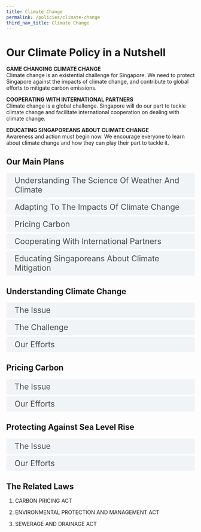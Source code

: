 ```yaml
---  
title: Climate Change
permalink: /policies/climate-change
third_nav_title: Climate Change
---  
```



<style>

input {
	display: none;
}
label {
	display: block;
	padding: 8px 22px;
	margin: 0 0 5px 0;
	cursor: pointor;
	background: #F0F4F6;
	border-radius: 3px;
	color: #484848;
	transition: ease .5s;
	font-size: 1.5em;
}

label:hover {
	background: #4a96b0;
	color: #FFF;
}

.accordion-content {
	/* background: #E2E5F6; */
	padding: 10px 0px 30px 30px;
	/* border: 1px solid #484848; */
	margin: 0 0 1px 0;
	border-radius: 3px;
}

input + label + .accordion-content {
	display: none;
}

input:checked + label + .accordion-content {
	display: none;
}

input:checked + label + .accordion-content {
	display: block;
}

</style>
<!-- End of accordion -->

<div class="container">

<h1><b>Our Climate Policy in a Nutshell</b></h1>

<p><strong>GAME CHANGING CLIMATE CHANGE</strong><br>  Climate change is an existential challenge for Singapore. We need to protect Singapore against the impacts of climate change, and contribute to global efforts to mitigate carbon emissions.</p>
<p><strong>COOPERATING WITH INTERNATIONAL PARTNERS</strong><br>  Climate change is a global challenge. Singapore will do our part to tackle climate change and facilitate international cooperation on dealing with climate change.</p>
<p><strong>EDUCATING SINGAPOREANS ABOUT CLIMATE CHANGE</strong><br>  Awareness and action must begin now. We encourage everyone to learn about climate change and how they can play their part to tackle it.</p>

<h2 id="our-main-plans">Our Main Plans</h2>
<div>
	<input type="checkbox" id="title1"  /><label for="title1">Understanding The Science Of Weather And Climate</label>
	<div class="accordion-content">
		<p>Singapore will deepen research capabilities in climate science and study the impacts of climate change, particularly on South East Asia.</p>
	</div>
	<input type="checkbox" id="title2"  /><label for="title2">Adapting To The Impacts Of Climate Change</label>
	<div class="accordion-content">
		<p>Climate change will threaten our access to water and food. As a low-lying city state, we are vulnerable to rising sea levels and extreme weather events. Even as we reduce our carbon emissions, we must also adapt to the impacts of climate change and invest in resilient infrastructure to safeguard our future.</p>
	</div>
	<input type="checkbox" id="title3"  /><label for="title3">Pricing Carbon</label>
	<div class="accordion-content">
		<p>The carbon tax is an integral part of our suite of mitigation measures and transition to a low-carbon economy. It sends an important price signal to spur emissions reductions, while allowing companies the flexibility to act where it makes business sense. Revenue from the carbon tax is used to support businesses and households in reducing their emissions.</p>
	</div>
	<input type="checkbox" id="title4"  /><label for="title4">Cooperating With International Partners</label>
	<div class="accordion-content">
		<p>We have made pledges under the Paris Agreement, and updated our Nationally Determined Contribution and Long-Term Low-Emissions Development Strategy. We co-facilitated negotiations on climate mitigation measures at the United Nations Framework Convention on Climate Change Conference of the Parties. We also contribute to global efforts led by the International Civil Aviation Organisation (ICAO) and International Maritime Organisation (IMO) to address emissions from the aviation and maritime sectors.</p>
	</div>
	<input type="checkbox" id="title5"  /><label for="title5">Educating Singaporeans About Climate Mitigation</label>
	<div class="accordion-content">
		<p>We communicate the implications of climate change to various stakeholders and encourage them to  reduce energy consumption and carbon emissions. We do this through campaigns such as designating 2018 as the Year of Climate Action.</p>
	</div>
</div>

<a id="understanding-climate-change"></a>

<h2>Understanding Climate Change</h2>
<div>
	<input type="checkbox" id="title6"  /><label for="title6">The Issue</label>
	<div class="accordion-content">
		<p>The build-up of greenhouse gases, such as carbon dioxide, in the atmosphere has trapped more heat, resulting in a warmer planet. Temperatures in Singapore have risen by 0.24<sup>o</sup>C per decade from 1984 to 2023, while 2016 and 2019 were the hottest years <sup><a href="#fn1" id="ref1">1</a></sup> recorded thus far. A warmer climate leads to the thermal expansion of the sea and melting of glaciers and ice caps, which lead to rising sea levels, threatening our island nation. There may also be more frequent extreme weather events.</p>

<sup id="fn1">1. Hottest year is calculated based on the annual mean temperature for each year. Both 2016 and 2019 experienced an annual mean temperature of 28.4<sup>o</sup>C</sup>
	</div>
	<input type="checkbox" id="title7"  /><label for="title7">The Challenge</label>
	<div class="accordion-content">
		<p>Much research has been done on the impacts of climate change on the global scale, but different regions may be impacted differently. More research needs to be contextualised to Singapore and our surrounding region to inform our adaptation plans.</p>
	</div>
	<input type="checkbox" id="title8"  /><label for="title8">Our Efforts</label>
	<div class="accordion-content">
		<p>The Centre for Climate Research Singapore (CCRS) under the Meteorological Service Singapore (MSS) is one of the few dedicated tropical climate research centres, and a key node for climate and weather research in Singapore. CCRS runs high-resolution regional climate models to produce long-term projections of rainfall, temperature, wind and sea level in Singapore. CCRS has released the results of <a href="www.mss-int.sg/v3-climate-projections">Singapore's Third National Climate Change Study (V3)</a> in 2024 to provide an update of the projections.</p>
	</div>
</div>

<a id="pricing-carbon"></a>

<h2>Pricing Carbon</h2>
<div>
	<input type="checkbox" id="title9"  /><label for="title9">The Issue</label>
	<div class="accordion-content">
		<p>A carbon price is needed to ensure that emitters take into account the environmental impact of carbon emissions in the decisions they make.</p>
	</div>
	<input type="checkbox" id="title10"  /><label for="title10">Our Efforts</label>
	<div class="accordion-content">
		<p>Singapore implemented a carbon tax in 2019. The tax sends a transparent, fair and consistent price signal to incentivise emitters to reduce their emissions, while giving them the flexibility to act where it makes business sense.</p>
		<p>The carbon tax is levied on facilities that emit 25,000 tonnes of CO<sub>2</sub>-equivalent (tCO<sub>2</sub>e) or more annually, and applies uniformly to all sectors without exemption. The tax was set at $5/tCO<sub>2</sub>e from 2019 to 2023 as a transition period to give the industry time to adjust to its impact. To support our net zero target, the carbon tax will be raised to $25/tCO<sub>2</sub>e in 2024 and 2025, and $45tCO<sub>2</sub>e in 2026 and 2027, with a view to reaching $50-80 tCO<sub>2</sub>e by 2030. This will strengthen the price signal and impetus for businesses and individuals to reduce their carbon footprint in line with national climate goals. </p> 
		<p>The Government is prepared to spend more than the expected carbon tax revenue of about $1 billion over the first five years to support projects that reduce emissions.</p>
	</div>
</div>

<a id="protecting-against-sea-level-rise"></a>

<h2>Protecting Against Sea Level Rise</h2>
<div>
	<input type="checkbox" id="title11"  /><label for="title11">The Issue</label>
	<div class="accordion-content">
		<p>Singapore is particularly vulnerable to the threat of rising sea levels, with 30% of our island less than 5 metres above sea level. Based on CCRS’s V3 results, we could experience a mean sea level rise by 0.23m to 1.15m by 2100 under the low to high emission scenarios, and by up to around 2m by 2150 under the high emission scenario.</p>
	</div>
	<input type="checkbox" id="title12"  /><label for="title12">Our Efforts</label>
	<div class="accordion-content">
		<p>Since April 2020, PUB, Singapore’s National Water Agency, has taken on the role of the national Coastal Protection Agency. By combining coastal protection responsibilities with its stormwater management functions, PUB will look at inland and coastal flooding holistically to strengthen Singapore’s resilience against climate change.</p>
		<p>The Coastal Adaptation Study (CAS) was commissioned by the Building & Construction Authority (BCA) to better understand the potential impacts of rising sea levels. This study was completed in 2019 and has helped us to prioritise vulnerable areas in our coastal protection plans. Building on these earlier efforts, the Government is progressively conducting site-specific studies and working with other stakeholders to develop strategies and engineering designs for coastal protection measures. The first of these studies at City-East Coast commenced in 2021. The studies now also cover the entire north-west coast from Tuas to Woodlands, as well as Sentosa and Jurong Island.</p>
	</div>
</div>

<h2>The Related Laws</h2>
<ol>
	<li><p>CARBON PRICING ACT</p>
	</li>
	<li><p>ENVIRONMENTAL PROTECTION AND MANAGEMENT ACT</p>
	</li>
	<li><p>SEWERAGE AND DRAINAGE ACT</p>
	</li>
</ol>
